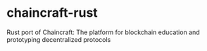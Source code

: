 # chaincraft-rust
Rust port of Chaincraft: The platform for blockchain education and prototyping decentralized protocols
